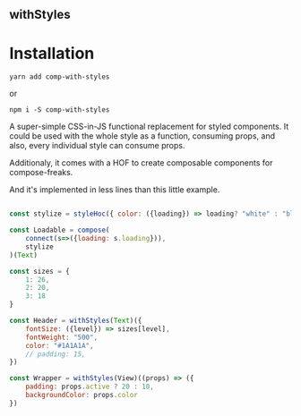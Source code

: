 ## withStyles

# Installation

```
yarn add comp-with-styles
```

or

```
npm i -S comp-with-styles
```

A super-simple CSS-in-JS functional replacement for styled components. It could be used with the whole style as a function, consuming props, and also, every individual style can consume props. 

Additionaly, it comes with a HOF to create composable components for compose-freaks.

And it's implemented in less lines than this little example.
```js 

const stylize = styleHoc({ color: ({loading}) => loading? "white" : "black" })

const Loadable = compose(
    connect(s=>({loading: s.loading})),
    stylize
)(Text)

const sizes = { 
    1: 26, 
    2: 20, 
    3: 18
}

const Header = withStyles(Text)({
    fontSize: ({level}) => sizes[level],
    fontWeight: "500",
    color: "#1A1A1A",
    // padding: 15,
})

const Wrapper = withStyles(View)((props) => ({
    padding: props.active ? 20 : 10,
    backgroundColor: props.color
})
```